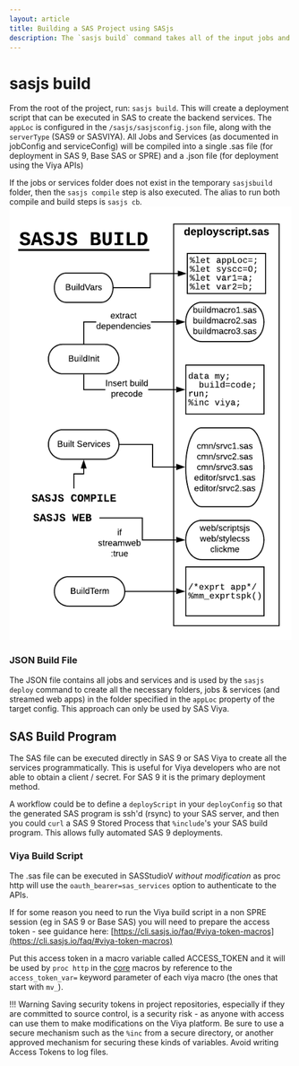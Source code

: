 ```yaml
---
layout: article
title: Building a SAS Project using SASjs
description: The `sasjs build` command takes all of the input jobs and services and creates a build pack ready for deployment into SAS 9 or Viya
---
```


sasjs build
====================

From the root of the project, run: `sasjs build`.  This will create a deployment script that can be executed in SAS to create the backend services.  The `appLoc` is configured in the `/sasjs/sasjsconfig.json` file, along with the `serverType` (SAS9 or SASVIYA).  All Jobs and Services (as documented in jobConfig and serviceConfig) will be compiled into a single .sas file (for deployment in SAS 9, Base SAS or SPRE) and a .json file (for deployment using the Viya APIs)


If the jobs or services folder does not exist in the temporary `sasjsbuild` folder, then the `sasjs compile` step is also executed.  The alias to run both compile and build steps is `sasjs cb`.
![sasjscliflow.png](/img/sasjsbuild.png)


### JSON Build File

The JSON file contains all jobs and services and is used by the `sasjs deploy` command to create all the necessary folders, jobs & services (and streamed web apps) in the folder specified in the `appLoc` property of the target config.  This approach can only be used by SAS Viya.


## SAS Build Program

The SAS file can be executed directly in SAS 9 or SAS Viya to create all the services programmatically.  This is useful for Viya developers who are not able to obtain a client / secret.  For SAS 9 it is the primary deployment method.

A workflow could be to define a `deployScript` in your `deployConfig` so that the generated SAS program is ssh'd (rsync) to your SAS server, and then you could `curl` a SAS 9 Stored Process that `%include`'s your SAS build program.  This allows fully automated SAS 9 deployments.

### Viya Build Script

The .sas file can be executed in SASStudioV *without modification* as proc http will use the `oauth_bearer=sas_services` option to authenticate to the APIs.

If for some reason you need to run the Viya build script in a non SPRE session (eg in SAS 9 or Base SAS) you will need to prepare the access token - see guidance here: [https://cli.sasjs.io/faq/#viya-token-macros](https://cli.sasjs.io/faq/#viya-token-macros)

Put this access token in a macro variable called ACCESS_TOKEN and it will be used by `proc http` in the [core](https://core.sasjs.io) macros by reference to the `access_token_var=` keyword parameter of each viya macro (the ones that start with `mv_`).


!!! Warning
    Saving security tokens in project repositories, especially if they are committed to source control, is a security risk - as anyone with access can use them to make modifications on the Viya platform.  Be sure to use a secure mechanism such as the `%inc` from a secure directory, or another approved mechanism for securing these kinds of variables.  Avoid writing Access Tokens to log files.


